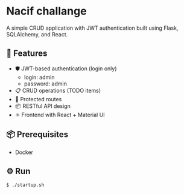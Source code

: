 # Nacif challange

A simple CRUD application with JWT authentication built using Flask, SQLAlchemy, and React.

## 🚀 Features

- 🛡️ JWT-based authentication (login only)
  - login: admin
  - password: admin
- 📋 CRUD operations (TODO items)
- 🔐 Protected routes
- 📦 RESTful API design
- ⚛️ Frontend with React + Material UI

## 📦 Prerequisites
- Docker

## ⚙️ Run

```bash
$ ./startup.sh
```